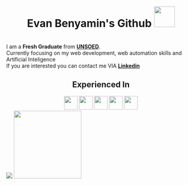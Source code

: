<h1 align=center>Evan Benyamin's Github <img width = "55px" src = "https://github.com/user-attachments/assets/7fc8a7ed-e45a-4905-8397-b972f5334f87"/> </h1>
 <br>
I am a <b>Fresh Graduate</b> from <a href = "https://www.unsoed.ac.id"><b>UNSOED</b></a>.
<br>Currently focusing on my web development, web automation skills and Artificial Inteligence<br>
If you are interested you can contact me VIA <a href = "https://www.linkedin.com/in/evan-benyamin"><b>Linkedin</b></a>
</div>
<div id="experience" align = "center">
   <h2> Experienced In </h2> 
   <img width ="36px" src = "https://github.com/user-attachments/assets/b54e7f58-bc17-4ecc-aca0-790fc8c8280b"/> 
   <img width ="36px" src = "https://github.com/user-attachments/assets/b54e7f58-bc17-4ecc-aca0-790fc8c8280b"/>
   <img width ="36px" src = "https://github.com/user-attachments/assets/b54e7f58-bc17-4ecc-aca0-790fc8c8280b"/>
   <img width ="36px" src = "https://github.com/user-attachments/assets/b54e7f58-bc17-4ecc-aca0-790fc8c8280b"/>
   <img width ="36px" src = "https://github.com/user-attachments/assets/b54e7f58-bc17-4ecc-aca0-790fc8c8280b"/>
</div> 
<div id = "cards">
   <a href="https://github.com/EvanBenyamin"></a>
   <img src="https://github-readme-stats.vercel.app/api/top-langs/?username=EvanBenyamin&layout=donut-vertical&theme=merko"/>
   <img height="180em" src="https://github-readme-stats-eight-theta.vercel.app/api?username=EvanBenyamin&show_icons=true&theme=onedark&include_all_commits=true&count_private=true"/>
</div>
